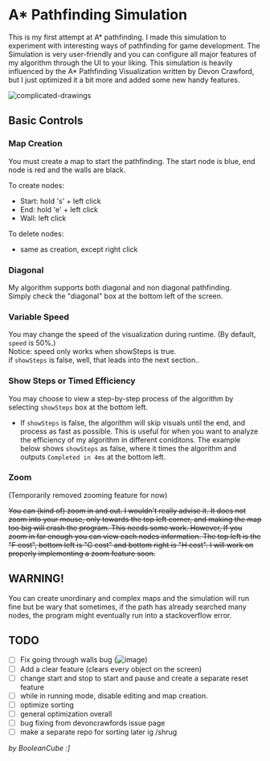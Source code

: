 # A* Pathfinding Simulation

This is my first attempt at A* pathfinding. I made this simulation to experiment with interesting ways of pathfinding for game development. The Simulation is very user-friendly and you can configure all major features of my algorithm through the UI to your liking. This simulation is heavily influenced by the A* Pathfinding Visualization written by Devon Crawford, but I just optimized it a bit more and added some new handy features.

![complicated-drawings](https://cloud.githubusercontent.com/assets/25334129/22450232/2b790d14-e733-11e6-8a91-4b4cba372f9b.gif)

## Basic Controls

### Map Creation
You must create a map to start the pathfinding. The start node is blue, end node is red and the walls are black.

To create nodes:
  - Start: hold 's' + left click
  - End: hold 'e' + left click
  - Wall: left click
  
To delete nodes:
  - same as creation, except right click

### Diagonal
My algorithm supports both diagonal and non diagonal pathfinding. <br>
Simply check the "diagonal" box at the bottom left of the screen.

### Variable Speed
You may change the speed of the visualization during runtime. (By default, `speed` is 50%.) <br>
Notice: speed only works when showSteps is true. <br>
if `showSteps` is false, well, that leads into the next section.. 

### Show Steps or Timed Efficiency
You may choose to view a step-by-step process of the algorithm by selecting `showSteps` box at the bottom left. 
  - If `showSteps` is false, the algorithm will skip visuals until the end, and process as fast as possible.
This is useful for when you want to analyze the efficiency of my algorithm in different coniditons. The example below shows `showSteps` as false, where it times the algorithm and outputs `Completed in 4ms` at the bottom left.

### Zoom
(Temporarily removed zooming feature for now)

~~You can (kind of) zoom in and out. I wouldn't really advise it. It does not zoom into your mouse, only towards the top left corner, and making the map too big will crash the program. This needs some work. However, If you zoom in far enough you can view each nodes information. The top left is the "F cost", bottom left is "G cost" and bottom right is "H cost". I will work on properly implementing a zoom feature soon.~~

## WARNING!

You can create unordinary and complex maps and the simulation will run fine but be wary that sometimes, if the path has already searched many nodes, the program might eventually run into a stackoverflow error. <br>

## TODO
- [ ] Fix going through walls bug (![image](https://user-images.githubusercontent.com/47650058/144782631-60aab614-907a-4fe2-b1e9-cf4cb09b17f2.png))
- [ ] Add a clear feature (clears every object on the screen)
- [ ] change start and stop to start and pause and create a separate reset feature
- [ ] while in running mode, disable editing and map creation.
- [ ] optimize sorting
- [ ] general optimization overall
- [ ] bug fixing from devoncrawfords issue page
- [ ] make a separate repo for sorting later ig /shrug

*by BooleanCube :]*
